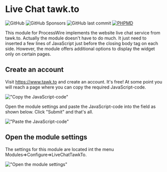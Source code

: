 # Live Chat tawk.to

![GitHub](https://img.shields.io/github/license/techcnet/LiveChatTawkTo)
![GitHub Sponsors](https://img.shields.io/github/sponsors/techcnet)
![GitHub last commit](https://img.shields.io/github/last-commit/techcnet/LiveChatTawkTo)
[![PHPMD](https://github.com/techcnet/LiveChatTawkTo/actions/workflows/phpmd.yml/badge.svg)](https://github.com/techcnet/LiveChatTawkTo/actions/workflows/phpmd.yml)

This module for ProcessWire implements the website live chat service from tawk.to. Actually the module doesn't have to do much. It just need to inserted a few lines of JavaScript just before the closing body tag </body> on each side. However, the module offers additional options to display the widget only on certain pages.

## Create an account
Visit https://www.tawk.to and create an account. It's free! At some point you will reach a page where you can copy the required JavaScript-code.

!["Copy the JavaScript-code"](https://tech-c.net/site/assets/files/1208/code.jpg)

Open the module settings and paste the JavaScript-code into the field as shown below. Click "Submit" and that's all.

!["Paste the JavaScript-code"](https://tech-c.net/site/assets/files/1208/paste.jpg)

## Open the module settings
The settings for this module are located int the menu Modules=>Configure=>LiveChatTawkTo.

!["Open the module settings"](https://tech-c.net/site/assets/files/1208/settings.500x0-is.jpg)
